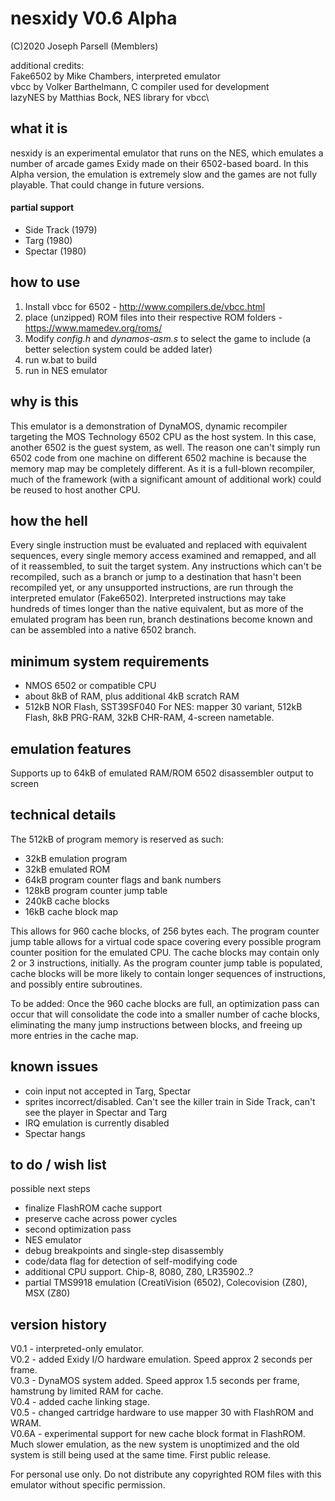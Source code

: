 # nesxidy V0.6 Alpha
(C)2020 Joseph Parsell (Memblers)

additional credits:\
Fake6502 by Mike Chambers, interpreted emulator\
vbcc by Volker Barthelmann, C compiler used for development\
lazyNES by Matthias Bock, NES library for vbcc\

## what it is
nesxidy is an experimental emulator that runs on the NES, which emulates a number of arcade games Exidy made on their 6502-based board.  In this Alpha version, the emulation is extremely slow and the games are not fully playable.  That could change in future versions.

#### partial support
* Side Track (1979)
* Targ (1980)
* Spectar (1980)

## how to use
1. Install vbcc for 6502 - http://www.compilers.de/vbcc.html
1. place (unzipped) ROM files into their respective ROM folders - https://www.mamedev.org/roms/
1. Modify *config.h* and *dynamos-asm.s* to select the game to include (a better selection system could be added later)
1. run w.bat to build
1. run in NES emulator

## why is this
This emulator is a demonstration of DynaMOS, dynamic recompiler targeting the MOS Technology 6502 CPU as the host system.  In this case, another 6502 is the guest system, as well.  The reason one can't simply run 6502 code from one machine on different 6502 machine is because the memory map may be completely different.  As it is a full-blown recompiler, much of the framework (with a significant amount of additional work) could be reused to host another CPU.

## how the hell
Every single instruction must be evaluated and replaced with equivalent sequences, every single memory access examined and remapped, and all of it reassembled, to suit the target system.  Any instructions which can't be recompiled, such as a branch or jump to a destination that hasn't been recompiled yet, or any unsupported instructions, are run through the interpreted emulator (Fake6502).  Interpreted instructions may take hundreds of times longer than the native equivalent, but as more of the emulated program has been run, branch destinations become known and can be assembled into a native 6502 branch.

## minimum system requirements
* NMOS 6502 or compatible CPU
* about 8kB of RAM, plus additional 4kB scratch RAM
* 512kB NOR Flash, SST39SF040
For NES: mapper 30 variant, 512kB Flash, 8kB PRG-RAM, 32kB CHR-RAM, 4-screen nametable.

## emulation features
Supports up to 64kB of emulated RAM/ROM
6502 disassembler output to screen

## technical details
The 512kB of program memory is reserved as such:
* 32kB emulation program
* 32kB emulated ROM
* 64kB program counter flags and bank numbers
* 128kB program counter jump table
* 240kB cache blocks
* 16kB cache block map

This allows for 960 cache blocks, of 256 bytes each.  The program counter jump table allows for a virtual code space covering every possible program counter position for the emulated CPU.  The cache blocks may contain only 2 or 3 instructions, initially.  As the program counter jump table is populated, cache blocks will be more likely to contain longer sequences of instructions, and possibly entire subroutines.

To be added:
Once the 960 cache blocks are full, an optimization pass can occur that will consolidate the code into a smaller number of cache blocks, eliminating the many jump instructions between blocks, and freeing up more entries in the cache map.

## known issues
* coin input not accepted in Targ, Spectar
* sprites incorrect/disabled. Can't see the killer train in Side Track, can't see the player in Spectar and Targ
* IRQ emulation is currently disabled
* Spectar hangs

## to do / wish list
possible next steps
* finalize FlashROM cache support
* preserve cache across power cycles
* second optimization pass
* NES emulator
* debug breakpoints and single-step disassembly
* code/data flag for detection of self-modifying code
* additional CPU support.  Chip-8, 8080, Z80, LR35902..?
* partial TMS9918 emulation (CreatiVision (6502), Colecovision (Z80), MSX (Z80)

## version history
V0.1 - interpreted-only emulator.\
V0.2 - added Exidy I/O hardware emulation.  Speed approx 2 seconds per frame.\
V0.3 - DynaMOS system added. Speed approx 1.5 seconds per frame, hamstrung by limited RAM for cache.\
V0.4 - added cache linking stage.\
V0.5 - changed cartridge hardware to use mapper 30 with FlashROM and WRAM.\
V0.6A - experimental support for new cache block format in FlashROM.  Much slower emulation, as the new system is unoptimized and the old system is still being used at the same time.  First public release.

For personal use only.  Do not distribute any copyrighted ROM files with this emulator without specific permission.
